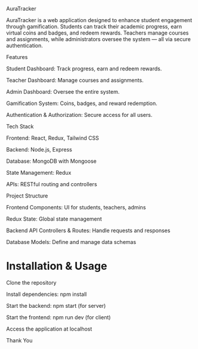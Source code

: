 AuraTracker

AuraTracker is a web application designed to enhance student engagement through gamification. Students can track their academic progress, earn virtual coins and badges, and redeem rewards. Teachers manage courses and assignments, while administrators oversee the system — all via secure authentication.

Features

Student Dashboard: Track progress, earn and redeem rewards.

Teacher Dashboard: Manage courses and assignments.

Admin Dashboard: Oversee the entire system.

Gamification System: Coins, badges, and reward redemption.

Authentication & Authorization: Secure access for all users.

Tech Stack

Frontend: React, Redux, Tailwind CSS

Backend: Node.js, Express

Database: MongoDB with Mongoose

State Management: Redux

APIs: RESTful routing and controllers

Project Structure

Frontend Components: UI for students, teachers, admins

Redux State: Global state management

Backend API Controllers & Routes: Handle requests and responses

Database Models: Define and manage data schemas

Installation & Usage 
=====================

Clone the repository

Install dependencies: npm install

Start the backend: npm start (for server)

Start the frontend: npm run dev (for client)

Access the application at localhost

Thank You
